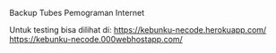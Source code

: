 Backup Tubes Pemograman Internet

Untuk testing bisa dilihat di:
https://kebunku-necode.herokuapp.com/
https://kebunku-necode.000webhostapp.com/

